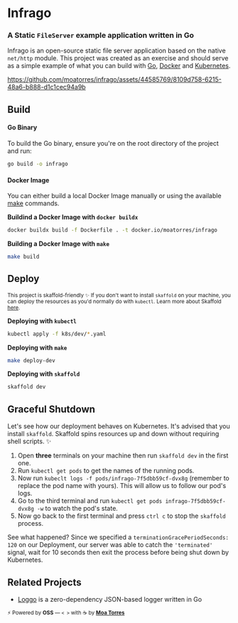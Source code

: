 # Infrago

### A Static `FileServer` example application written in Go

Infrago is an open-source static file server application based on the native `net/http` module. This project was created as an exercise and should serve as a simple example of what you can build with [Go](https://go.dev/), [Docker](https://www.docker.com/) and [Kubernetes](https://kubernetes.io/).


https://github.com/moatorres/infrago/assets/44585769/8109d758-6215-48a6-b888-d1c1cec94a9b


## Build

#### Go Binary

To build the Go binary, ensure you're on the root directory of the project and run:

```sh
go build -o infrago
```

#### Docker Image

You can either build a local Docker Image manually or using the available [make](https://www.gnu.org/software/make/manual/make.html) commands.

**Buildind a Docker Image with `docker buildx`**

```sh
docker buildx build -f Dockerfile . -t docker.io/moatorres/infrago
```

**Building a Docker Image with `make`**

```sh
make build
```

## Deploy

<sub>This project is skaffold-friendly ✨ If you don't want to install `skaffold` on your machine, you can deploy the resources as you'd normally do with `kubectl`. Learn more about Skaffold [here](https://skaffold.dev/). </sub>

**Deploying with `kubectl`**

```sh
kubectl apply -f k8s/dev/*.yaml
```

**Deploying with `make`**

```sh
make deploy-dev
```

**Deploying with `skaffold`**

```sh
skaffold dev
```

## Graceful Shutdown

Let's see how our deployment behaves on Kubernetes. It's advised that you install `skaffold`. Skaffold spins resources up and down without requiring shell scripts. ✨

1. Open **three** terminals on your machine then run `skaffold dev` in the first one.
2. Run `kubectl get pods` to get the names of the running pods.
3. Now run `kubeclt logs -f pods/infrago-7f5dbb59cf-dvx8g` (remember to replace the pod name with yours). This will allow us to follow our pod's logs.
4. Go to the third terminal and run `kubectl get pods infrago-7f5dbb59cf-dvx8g -w` to watch the pod's state.
5. Now go back to the first terminal and press `ctrl c` to stop the `skaffold` process.

See what happened? Since we specified a `terminationGracePeriodSeconds: 120` on our Deployment, our server was able to catch the `'terminated'` signal, wait for 10 seconds then exit the process before being shut down by Kubernetes.

## Related Projects

- [Loggo](https://github.com/moatorres/go/modules/logger) is a zero-dependency JSON-based logger written in Go

<sub>⚡️ Powered by **OSS** — `< >` with ☕️ by [**Moa Torres**](https://github.com/moatorres)</sub>

